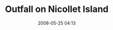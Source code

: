 ---
title: "Outfall on Nicollet Island"
picture: "/assets/camera-roll/2008/2008-05-25-outfall-on-nicollet-island/recon-3-071.jpg"
date: 2008-05-25 04:13
layout: picture
thumbnail: "/assets/camera-roll/2008/2008-05-25-outfall-on-nicollet-island/recon-3-071-thumbnail.jpg"
picture-of:
  - Mississippi River
tags:
  - photograph
  - Nicollet Island
  - outfall
  - James
  - Recon 3
  - Mississippi River
  - Minneapolis
---